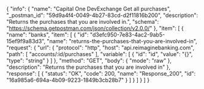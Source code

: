 {
  "info": {
    "name": "Capital One DevExchange Get all purchases",
    "_postman_id": "59d9a4f4-0049-4b27-83cd-d2f11816b200",
    "description": "Returns the purchases that you are involved in.",
    "schema": "https://schema.getpostman.com/json/collection/v2.0.0/"
  },
  "item": [
    {
      "name": "banks",
      "item": [
        {
          "id": "d3efc950-7e83-4ac2-9ab5-15ef9f9a83d3",
          "name": "returns-the-purchases-that-you-are-involved-in",
          "request": {
            "url": {
              "protocol": "http",
              "host": "api.reimaginebanking.com",
              "path": [
                "accounts/:id/purchases"
              ],
              "variable": [
                {
                  "id": "id",
                  "value": "{}",
                  "type": "string"
                }
              ]
            },
            "method": "GET",
            "body": {
              "mode": "raw"
            },
            "description": "Returns the purchases that you are involved in"
          },
          "response": [
            {
              "status": "OK",
              "code": 200,
              "name": "Response_200",
              "id": "16a985a6-694a-4b09-9223-1849b3cb28b7"
            }
          ]
        }
      ]
    }
  ]
}